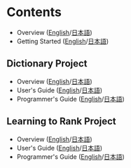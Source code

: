 # Contents

* Overview ([English](overview.md)/[日本語](overview_ja.md))
* Getting Started ([English](getting_started.md)/[日本語](getting_started_ja.md))

## Dictionary Project

* Overview ([English](dict/dict_overview.md)/[日本語](dict/dict_overview_ja.md))
* User's Guide ([English](dict/dict_users_guide.md)/[日本語](dict/dict_users_guide_ja.md))
* Programmer's Guide ([English](dict/dict_programmers_guide.md)/[日本語](dict/dict_programmers_guide_ja.md))

## Learning to Rank Project

* Overview ([English](ltr/ltr_overview.md)/[日本語](ltr/ltr_overview_ja.md))
* User's Guide ([English](ltr/ltr_users_guide.md)/[日本語](ltr/ltr_users_guide_ja.md))
* Programmer's Guide ([English](ltr/ltr_programmers_guide.md)/[日本語](ltr/ltr_programmers_guide_ja.md))
